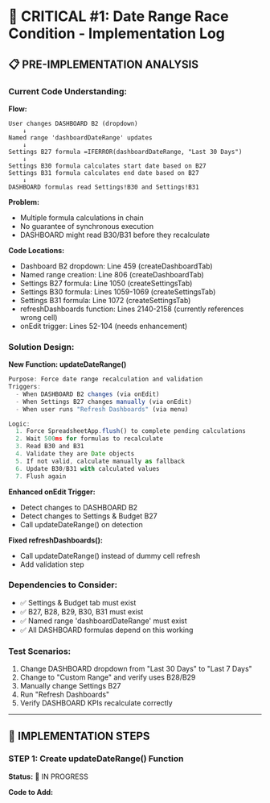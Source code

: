 # 🔧 CRITICAL #1: Date Range Race Condition - Implementation Log

## 📋 PRE-IMPLEMENTATION ANALYSIS

### **Current Code Understanding:**

**Flow:**
```
User changes DASHBOARD B2 (dropdown)
    ↓
Named range 'dashboardDateRange' updates
    ↓
Settings B27 formula =IFERROR(dashboardDateRange, "Last 30 Days")
    ↓
Settings B30 formula calculates start date based on B27
Settings B31 formula calculates end date based on B27
    ↓
DASHBOARD formulas read Settings!B30 and Settings!B31
```

**Problem:**
- Multiple formula calculations in chain
- No guarantee of synchronous execution
- DASHBOARD might read B30/B31 before they recalculate

**Code Locations:**
- Dashboard B2 dropdown: Line 459 (createDashboardTab)
- Named range creation: Line 806 (createDashboardTab)
- Settings B27 formula: Line 1050 (createSettingsTab)
- Settings B30 formula: Lines 1059-1069 (createSettingsTab)
- Settings B31 formula: Line 1072 (createSettingsTab)
- refreshDashboards function: Lines 2140-2158 (currently references wrong cell)
- onEdit trigger: Lines 52-104 (needs enhancement)

### **Solution Design:**

**New Function: updateDateRange()**
```javascript
Purpose: Force date range recalculation and validation
Triggers: 
  - When DASHBOARD B2 changes (via onEdit)
  - When Settings B27 changes manually (via onEdit)
  - When user runs "Refresh Dashboards" (via menu)

Logic:
  1. Force SpreadsheetApp.flush() to complete pending calculations
  2. Wait 500ms for formulas to recalculate
  3. Read B30 and B31
  4. Validate they are Date objects
  5. If not valid, calculate manually as fallback
  6. Update B30/B31 with calculated values
  7. Flush again
```

**Enhanced onEdit Trigger:**
- Detect changes to DASHBOARD B2
- Detect changes to Settings & Budget B27
- Call updateDateRange() on detection

**Fixed refreshDashboards():**
- Call updateDateRange() instead of dummy cell refresh
- Add validation step

### **Dependencies to Consider:**
- ✅ Settings & Budget tab must exist
- ✅ B27, B28, B29, B30, B31 must exist
- ✅ Named range 'dashboardDateRange' must exist
- ✅ All DASHBOARD formulas depend on this working

### **Test Scenarios:**
1. Change DASHBOARD dropdown from "Last 30 Days" to "Last 7 Days"
2. Change to "Custom Range" and verify uses B28/B29
3. Manually change Settings B27
4. Run "Refresh Dashboards"
5. Verify DASHBOARD KPIs recalculate correctly

---

## 🔨 IMPLEMENTATION STEPS

### **STEP 1: Create updateDateRange() Function**
**Status:** 🔄 IN PROGRESS

**Code to Add:**

